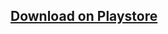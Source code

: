 ## [Download on Playstore](https://play.google.com/store/apps/details?id=de.lilithwittmann.voicepitchanalyzer)
